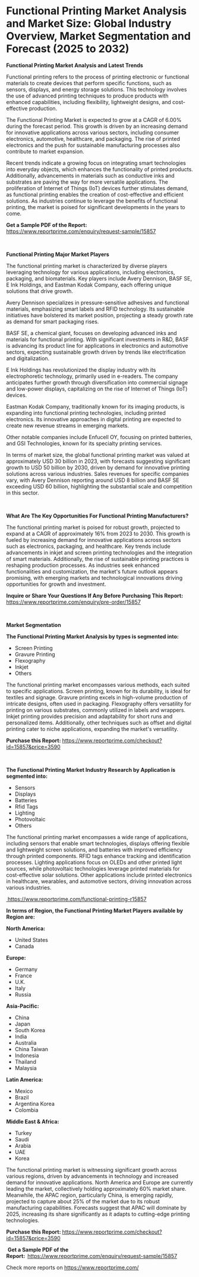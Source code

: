 <p><h1>Functional Printing Market Analysis and Market Size: Global Industry Overview, Market Segmentation and Forecast (2025 to 2032)</h1></p><p><strong>Functional Printing Market Analysis and Latest Trends</strong></p>
<p><p>Functional printing refers to the process of printing electronic or functional materials to create devices that perform specific functions, such as sensors, displays, and energy storage solutions. This technology involves the use of advanced printing techniques to produce products with enhanced capabilities, including flexibility, lightweight designs, and cost-effective production.</p><p>The Functional Printing Market is expected to grow at a CAGR of 6.00% during the forecast period. This growth is driven by an increasing demand for innovative applications across various sectors, including consumer electronics, automotive, healthcare, and packaging. The rise of printed electronics and the push for sustainable manufacturing processes also contribute to market expansion.</p><p>Recent trends indicate a growing focus on integrating smart technologies into everyday objects, which enhances the functionality of printed products. Additionally, advancements in materials such as conductive inks and substrates are paving the way for more versatile applications. The proliferation of Internet of Things (IoT) devices further stimulates demand, as functional printing enables the creation of cost-effective and efficient solutions. As industries continue to leverage the benefits of functional printing, the market is poised for significant developments in the years to come.</p></p>
<p><strong>Get a Sample PDF of the Report:&nbsp;</strong> <a href="https://www.reportprime.com/enquiry/request-sample/15857?utm_campaign=3262&utm_medium=2&utm_source=Github&utm_content=ia&utm_term=20032025&utm_id=functional-printing">https://www.reportprime.com/enquiry/request-sample/15857</a></p>
<p>&nbsp;</p>
<p><strong>Functional Printing Major Market Players</strong></p>
<p><p>The functional printing market is characterized by diverse players leveraging technology for various applications, including electronics, packaging, and biomaterials. Key players include Avery Dennison, BASF SE, E Ink Holdings, and Eastman Kodak Company, each offering unique solutions that drive growth.</p><p>Avery Dennison specializes in pressure-sensitive adhesives and functional materials, emphasizing smart labels and RFID technology. Its sustainable initiatives have bolstered its market position, projecting a steady growth rate as demand for smart packaging rises.</p><p>BASF SE, a chemical giant, focuses on developing advanced inks and materials for functional printing. With significant investments in R&D, BASF is advancing its product line for applications in electronics and automotive sectors, expecting sustainable growth driven by trends like electrification and digitalization.</p><p>E Ink Holdings has revolutionized the display industry with its electrophoretic technology, primarily used in e-readers. The company anticipates further growth through diversification into commercial signage and low-power displays, capitalizing on the rise of Internet of Things (IoT) devices.</p><p>Eastman Kodak Company, traditionally known for its imaging products, is expanding into functional printing technologies, including printed electronics. Its innovative approaches in digital printing are expected to create new revenue streams in emerging markets.</p><p>Other notable companies include Enfucell OY, focusing on printed batteries, and GSI Technologies, known for its specialty printing services. </p><p>In terms of market size, the global functional printing market was valued at approximately USD 30 billion in 2023, with forecasts suggesting significant growth to USD 50 billion by 2030, driven by demand for innovative printing solutions across various industries. Sales revenues for specific companies vary, with Avery Dennison reporting around USD 8 billion and BASF SE exceeding USD 60 billion, highlighting the substantial scale and competition in this sector.</p></p>
<p>&nbsp;</p>
<p><strong>What Are The Key Opportunities For Functional Printing Manufacturers?</strong></p>
<p><p>The functional printing market is poised for robust growth, projected to expand at a CAGR of approximately 16% from 2023 to 2030. This growth is fueled by increasing demand for innovative applications across sectors such as electronics, packaging, and healthcare. Key trends include advancements in inkjet and screen printing technologies and the integration of smart materials. Additionally, the rise of sustainable printing practices is reshaping production processes. As industries seek enhanced functionalities and customization, the market's future outlook appears promising, with emerging markets and technological innovations driving opportunities for growth and investment.</p></p>
<p><strong>Inquire or Share Your Questions If Any Before Purchasing This Report:</strong> <a href="https://www.reportprime.com/enquiry/pre-order/15857?utm_campaign=3262&utm_medium=2&utm_source=Github&utm_content=ia&utm_term=20032025&utm_id=functional-printing">https://www.reportprime.com/enquiry/pre-order/15857</a></p>
<p>&nbsp;</p>
<p><strong>Market Segmentation</strong></p>
<p><strong>The Functional Printing Market Analysis by types is segmented into:</strong></p>
<p><ul><li>Screen Printing</li><li>Gravure Printing</li><li>Flexography</li><li>Inkjet</li><li>Others</li></ul></p>
<p><p>The functional printing market encompasses various methods, each suited to specific applications. Screen printing, known for its durability, is ideal for textiles and signage. Gravure printing excels in high-volume production of intricate designs, often used in packaging. Flexography offers versatility for printing on various substrates, commonly utilized in labels and wrappers. Inkjet printing provides precision and adaptability for short runs and personalized items. Additionally, other techniques such as offset and digital printing cater to niche applications, expanding the market's versatility.</p></p>
<p><strong>Purchase this Report:&nbsp;</strong><a href="https://www.reportprime.com/checkout?id=15857&price=3590&utm_campaign=3262&utm_medium=2&utm_source=Github&utm_content=ia&utm_term=20032025&utm_id=functional-printing">https://www.reportprime.com/checkout?id=15857&price=3590</a></p>
<p>&nbsp;</p>
<p><strong>The Functional Printing Market Industry Research by Application is segmented into:</strong></p>
<p><ul><li>Sensors</li><li>Displays</li><li>Batteries</li><li>Rfid Tags</li><li>Lighting</li><li>Photovoltaic</li><li>Others</li></ul></p>
<p><p>The functional printing market encompasses a wide range of applications, including sensors that enable smart technologies, displays offering flexible and lightweight screen solutions, and batteries with improved efficiency through printed components. RFID tags enhance tracking and identification processes. Lighting applications focus on OLEDs and other printed light sources, while photovoltaic technologies leverage printed materials for cost-effective solar solutions. Other applications include printed electronics in healthcare, wearables, and automotive sectors, driving innovation across various industries.</p></p>
<p><a href="https://www.reportprime.com/functional-printing-r15857?utm_campaign=3262&utm_medium=2&utm_source=Github&utm_content=ia&utm_term=20032025&utm_id=functional-printing">&nbsp;https://www.reportprime.com/functional-printing-r15857</a></p>
<p><strong>In terms of Region, the Functional Printing Market Players available by Region are:</strong></p>
<p>
    <p> <strong> North America: </strong>
        <ul>
            <li>United States</li>
            <li>Canada</li>
        </ul>
        </p> 
    <p> <strong> Europe: </strong>
        <ul>
            <li>Germany</li>
            <li>France</li>
            <li>U.K.</li>
            <li>Italy</li>
            <li>Russia</li>
        </ul>
        </p> 
    <p> <strong> Asia-Pacific: </strong>
        <ul>
            <li>China</li>
            <li>Japan</li>
            <li>South Korea</li>
            <li>India</li>
            <li>Australia</li>
            <li>China Taiwan</li>
            <li>Indonesia</li>
            <li>Thailand</li>
            <li>Malaysia</li>
        </ul>
        </p> 
    <p> <strong> Latin America: </strong>
        <ul>
            <li>Mexico</li>
            <li>Brazil</li>
            <li>Argentina Korea</li>
            <li>Colombia</li>
        </ul>
        </p> 
    <p> <strong> Middle East & Africa: </strong>
        <ul>
            <li>Turkey</li>
            <li>Saudi</li>
            <li>Arabia</li>
            <li>UAE</li>
            <li>Korea</li>
        </ul>
    </p>
    </p>
<p><p>The functional printing market is witnessing significant growth across various regions, driven by advancements in technology and increased demand for innovative applications. North America and Europe are currently leading the market, collectively holding approximately 60% market share. Meanwhile, the APAC region, particularly China, is emerging rapidly, projected to capture about 25% of the market due to its robust manufacturing capabilities. Forecasts suggest that APAC will dominate by 2025, increasing its share significantly as it adapts to cutting-edge printing technologies.</p></p>
<p><strong>Purchase this Report: </strong><a href="https://www.reportprime.com/checkout?id=15857&price=3590&utm_campaign=3262&utm_medium=2&utm_source=Github&utm_content=ia&utm_term=20032025&utm_id=functional-printing">https://www.reportprime.com/checkout?id=15857&price=3590</a></p>
<p>&nbsp;<strong>Get a Sample PDF of the Report:&nbsp;&nbsp;</strong><a href="https://www.reportprime.com/enquiry/request-sample/15857?utm_campaign=3262&utm_medium=2&utm_source=Github&utm_content=ia&utm_term=20032025&utm_id=functional-printing">https://www.reportprime.com/enquiry/request-sample/15857</a></p>
<p><strong></strong></p>
<p>Check more reports on <a href="https://www.reportprime.com/?utm_campaign=3262&utm_medium=2&utm_source=Github&utm_content=ia&utm_term=20032025&utm_id=functional-printing">https://www.reportprime.com/</a></p>